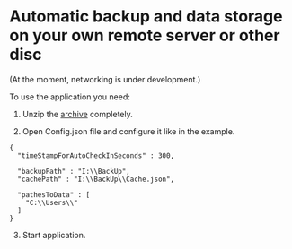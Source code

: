 <H1> Automatic backup and data storage on your own remote server or other disc</H1>

(At the moment, networking is under development.)

To use the application you need:

1. Unzip the [archive](https://github.com/xantezza/automatic-backup/releases/) completely.

2. Open Config.json file and configure it like in the example.

```
{
  "timeStampForAutoCheckInSeconds" : 300, 

  "backupPath" : "I:\\BackUp", 
  "cachePath" : "I:\\BackUp\\Cache.json",

  "pathesToData" : [
	"C:\\Users\\"
  ]
}
```

3. Start application.